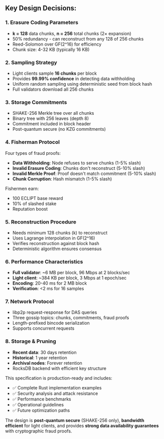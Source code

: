 ## **Key Design Decisions:**

### **1. Erasure Coding Parameters**
- **k = 128** data chunks, **n = 256** total chunks (2× expansion)
- 50% redundancy - can reconstruct from any 128 of 256 chunks
- Reed-Solomon over GF(2^16) for efficiency
- Chunk size: 4-32 KB (typically 16 KB)

### **2. Sampling Strategy**
- Light clients sample **16 chunks** per block
- Provides **99.99% confidence** in detecting data withholding
- Uniform random sampling using deterministic seed from block hash
- Full validators download all 256 chunks

### **3. Storage Commitments**
- SHAKE-256 Merkle tree over all chunks
- Binary tree with 256 leaves (depth 8)
- Commitment included in block header
- Post-quantum secure (no KZG commitments)

### **4. Fisherman Protocol**
Four types of fraud proofs:
- **Data Withholding**: Node refuses to serve chunks (1-5% slash)
- **Invalid Erasure Coding**: Chunks don't reconstruct (5-10% slash)
- **Invalid Merkle Proof**: Proof doesn't match commitment (5-10% slash)
- **Chunk Corruption**: Hash mismatch (1-5% slash)

Fishermen earn:
- 100 ECLIPT base reward
- 10% of slashed stake
- Reputation boost

### **5. Reconstruction Procedure**
- Needs minimum 128 chunks (k) to reconstruct
- Uses Lagrange interpolation in GF(2^16)
- Verifies reconstruction against block hash
- Deterministic algorithm ensures consensus

### **6. Performance Characteristics**
- **Full validator**: ~6 MB per block, 96 Mbps at 2 blocks/sec
- **Light client**: ~384 KB per block, 3 Mbps at 1 epoch/sec
- **Encoding**: 20-40 ms for 2 MB block
- **Verification**: <2 ms for 16 samples

### **7. Network Protocol**
- libp2p request-response for DAS queries
- Three gossip topics: chunks, commitments, fraud proofs
- Length-prefixed bincode serialization
- Supports concurrent requests

### **8. Storage & Pruning**
- **Recent data**: 30 days retention
- **Historical**: 1 year retention
- **Archival nodes**: Forever retention
- RocksDB backend with efficient key structure

This specification is production-ready and includes:
- ✅ Complete Rust implementation examples
- ✅ Security analysis and attack resistance
- ✅ Performance benchmarks
- ✅ Operational guidelines
- ✅ Future optimization paths

The design is **post-quantum secure** (SHAKE-256 only), **bandwidth efficient** for light clients, and provides **strong data availability guarantees** with cryptographic fraud proofs.

